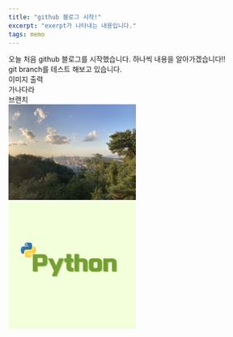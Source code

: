 ```yaml
---
title: "github 블로그 시작!"
excerpt: "exerpt가 나타내는 내용입니다."
tags: memo
---
```


오늘 처음 github 블로그를 시작했습니다.
하나씩 내용을 알아가겠습니다!!<br>
git branch를 테스트 해보고 있습니다.<br>
이미지 출력<br>
가나다라<br>
브랜치
<br>
<img src="../images/22-02-14-start/sky.jpg" width="50%" height="50%">
<img src="../images/22-02-14-start/python.jpg" width="50%" height="50%">
